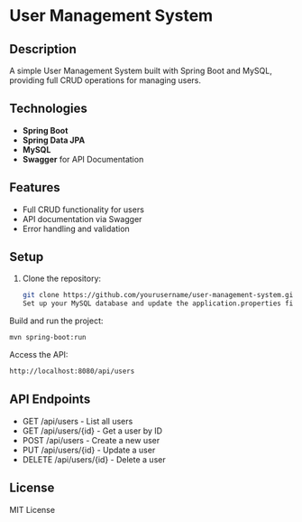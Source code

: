 # User Management System

## Description

A simple User Management System built with Spring Boot and MySQL, providing full CRUD operations for managing users.

## Technologies

- **Spring Boot**
- **Spring Data JPA**
- **MySQL**
- **Swagger** for API Documentation

## Features

- Full CRUD functionality for users
- API documentation via Swagger
- Error handling and validation

## Setup

1. Clone the repository:

   ```bash
   git clone https://github.com/yourusername/user-management-system.git
   Set up your MySQL database and update the application.properties file with your credentials.

Build and run the project:

```bash
mvn spring-boot:run
```

Access the API:

```bash
http://localhost:8080/api/users
```

## API Endpoints

- GET /api/users - List all users
- GET /api/users/{id} - Get a user by ID
- POST /api/users - Create a new user
- PUT /api/users/{id} - Update a user
- DELETE /api/users/{id} - Delete a user

## License

MIT License